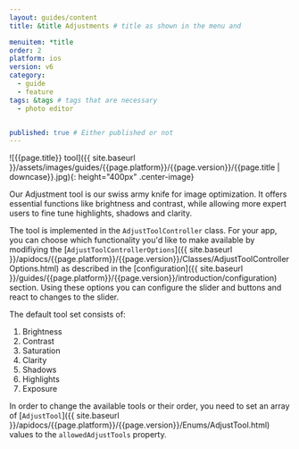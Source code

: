 ```yaml
---
layout: guides/content
title: &title Adjustments # title as shown in the menu and 

menuitem: *title
order: 2
platform: ios
version: v6
category: 
  - guide
  - feature
tags: &tags # tags that are necessary
  - photo editor 


published: true # Either published or not 
---
```


![{{page.title}} tool]({{ site.baseurl }}/assets/images/guides/{{page.platform}}/{{page.version}}/{{page.title | downcase}}.jpg){: height="400px" .center-image}


Our Adjustment tool is our swiss army knife for image optimization. It offers essential functions like brightness and contrast, while allowing more expert users to fine tune highlights, shadows and clarity.

The tool is implemented in the `AdjustToolController` class. For your app, you can choose which functionality you'd like to make available by modifiying the [`AdjustToolControllerOptions`]({{ site.baseurl }}/apidocs/{{page.platform}}/{{page.version}}/Classes/AdjustToolControllerOptions.html) as described in the [configuration]({{ site.baseurl }}/guides/{{page.platform}}/{{page.version}}/introduction/configuration) section. Using these options you can configure the slider and buttons and react to changes to the slider.

The default tool set consists of:

1. Brightness
2. Contrast
3. Saturation
4. Clarity
5. Shadows
6. Highlights
7. Exposure

In order to change the available tools or their order, you need to set an array of [`AdjustTool`]({{ site.baseurl }}/apidocs/{{page.platform}}/{{page.version}}/Enums/AdjustTool.html) values to the `allowedAdjustTools` property.
